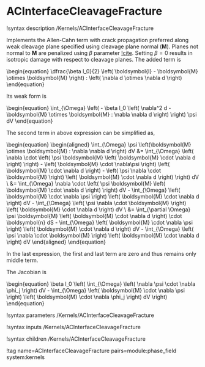 # ACInterfaceCleavageFracture

!syntax description /Kernels/ACInterfaceCleavageFracture

Implements the Allen-Cahn term with crack propagation preferred along weak
cleavage plane specified using cleavage plane normal ($\boldsymbol{M}$). Planes
not normal to $\boldsymbol{M}$ are penalized using $\beta$ parameter
[!cite](ClaytonKnap2015). Setting $\beta=0$ results in isotropic damage with
respect to cleavage planes. The added term is

\begin{equation}
\dfrac{\beta l_0}{2} \left( \boldsymbol{I} - \boldsymbol{M} \otimes \boldsymbol{M} \right) : \left( \nabla d \otimes \nabla d \right)
\end{equation}

Its weak form is

\begin{equation}
\int_{\Omega} \left( - \beta l_0 \left( \nabla^2 d - \boldsymbol{M} \otimes \boldsymbol{M} : \nabla \nabla d \right) \right) \psi dV
\end{equation}

The second term in above expression can be simplified as,

\begin{equation}
\begin{aligned}
\int_{\Omega} \psi \left(\boldsymbol{M} \otimes \boldsymbol{M} : \nabla \nabla d \right) dV
&= \int_{\Omega} \left( \nabla \cdot \left( \psi \boldsymbol{M} \left( \boldsymbol{M} \cdot \nabla d \right) \right) - \left( \boldsymbol{M} \cdot \nabla\psi \right) \left( \boldsymbol{M} \cdot \nabla d \right) - \left( \psi \nabla \cdot \boldsymbol{M} \right) \left( \boldsymbol{M} \cdot \nabla d \right) \right) dV
\\
&= \int_{\Omega} \nabla \cdot \left( \psi \boldsymbol{M} \left( \boldsymbol{M} \cdot \nabla d \right) \right) dV - \int_{\Omega} \left( \boldsymbol{M} \cdot \nabla \psi \right) \left( \boldsymbol{M} \cdot \nabla d \right) dV - \int_{\Omega} \left( \psi \nabla \cdot \boldsymbol{M} \right) \left( \boldsymbol{M} \cdot \nabla d \right) dV
\\
&= \int_{\partial \Omega} \psi \boldsymbol{M} \left( \boldsymbol{M} \cdot \nabla d \right) \cdot \boldsymbol{n} dS - \int_{\Omega} \left( \boldsymbol{M} \cdot \nabla \psi \right) \left( \boldsymbol{M} \cdot \nabla d \right) dV - \int_{\Omega} \left( \psi \nabla \cdot \boldsymbol{M} \right) \left( \boldsymbol{M} \cdot \nabla d \right) dV
\end{aligned}
\end{equation}

In the last expression, the first and last term are zero and thus remains only
middle term.

The Jacobian is

\begin{equation}
\beta l_0 \left( \int_{\Omega} \left( \nabla \psi \cdot \nabla \phi_j \right) dV - \int_{\Omega} \left( \boldsymbol{M} \cdot \nabla \psi \right) \left( \boldsymbol{M} \cdot \nabla \phi_j \right) dV \right)
\end{equation}


!syntax parameters /Kernels/ACInterfaceCleavageFracture

!syntax inputs /Kernels/ACInterfaceCleavageFracture

!syntax children /Kernels/ACInterfaceCleavageFracture

!tag name=ACInterfaceCleavageFracture pairs=module:phase_field system:kernels
